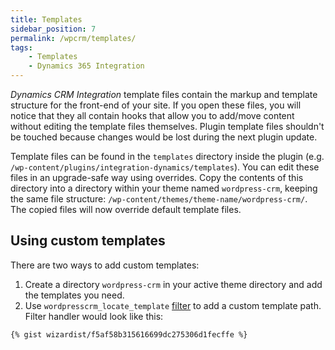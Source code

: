 ```yaml
---
title: Templates
sidebar_position: 7
permalink: /wpcrm/templates/
tags:
    - Templates
    - Dynamics 365 Integration
---
```


*Dynamics CRM Integration* template files contain the markup and template structure for the front-end of your site. If you open these files, you will notice that they all contain hooks that allow you to add/move content without editing the template files themselves. Plugin template files shouldn't be touched because changes would be lost during the next plugin update.

Template files can be found in the `templates` directory inside the plugin (e.g. `/wp-content/plugins/integration-dynamics/templates`). You can edit these files in an upgrade-safe way using overrides. Copy the contents of this directory into a directory within your theme named `wordpress-crm`, keeping the same file structure: `/wp-content/themes/theme-name/wordpress-crm/`. The copied files will now override default template files.

## Using custom templates

There are two ways to add custom templates:

1. Create a directory `wordpress-crm` in your active theme directory and add the templates you need.
2. Use `wordpresscrm_locate_template` [filter](./hooks.md) to add a custom template path. Filter handler would look like this:

```twig
{% gist wizardist/f5af58b315616699dc275306d1fecffe %}
```
